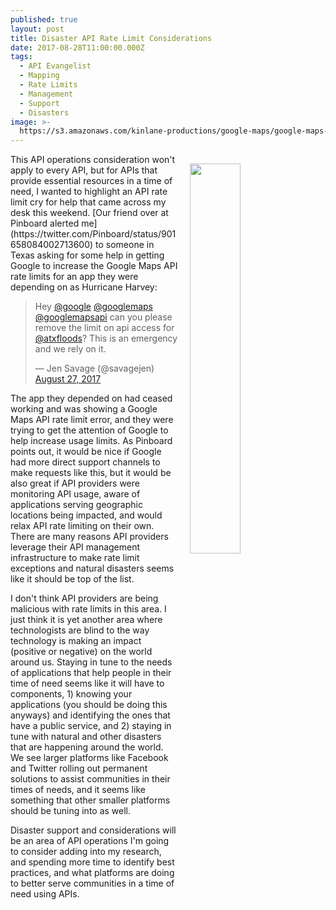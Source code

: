```yaml
---
published: true
layout: post
title: Disaster API Rate Limit Considerations
date: 2017-08-28T11:00:00.000Z
tags:
  - API Evangelist
  - Mapping
  - Rate Limits
  - Management
  - Support
  - Disasters
image: >-
  https://s3.amazonaws.com/kinlane-productions/google-maps/google-maps-hurricane-harvey.png
---
```

<p><img src="https://s3.amazonaws.com/kinlane-productions/google-maps/google-maps-hurricane-harvey.png" align="right" width="40%" style="padding: 15px;" /></p>This API operations consideration won't apply to every API, but for APIs that provide essential resources in a time of need, I wanted to highlight an API rate limit cry for help that came across my desk this weekend. [Our friend over at Pinboard alerted me](https://twitter.com/Pinboard/status/901658084002713600) to someone in Texas asking for some help in getting Google to increase the Google Maps API rate limits for an app they were depending on as Hurricane Harvey:

<blockquote class="twitter-tweet" data-lang="en"><p lang="en" dir="ltr">Hey <a href="https://twitter.com/Google">@google</a> <a href="https://twitter.com/googlemaps">@googlemaps</a> <a href="https://twitter.com/GoogleMapsAPI">@googlemapsapi</a> can you please remove the limit on api access for <a href="https://twitter.com/ATXfloods">@atxfloods</a>? This is an emergency and we rely on it.</p>&mdash; Jen Savage (@savagejen) <a href="https://twitter.com/savagejen/status/901656342213033984">August 27, 2017</a></blockquote>
<script async src="//platform.twitter.com/widgets.js" charset="utf-8"></script>

The app they depended on had ceased working and was showing a Google Maps API rate limit error, and they were trying to get the attention of Google to help increase usage limits. As Pinboard points out, it would be nice if Google had more direct support channels to make requests like this, but it would be also great if API providers were monitoring API usage, aware of applications serving geographic locations being impacted, and would relax API rate limiting on their own. There are many reasons API providers leverage their API management infrastructure to make rate limit exceptions and natural disasters seems like it should be top of the list.

I don't think API providers are being malicious with rate limits in this area. I just think it is yet another area where technologists are blind to the way technology is making an impact (positive or negative) on the world around us. Staying in tune to the needs of applications that help people in their time of need seems like it will have to components, 1) knowing your applications (you should be doing this anyways) and identifying the ones that have a public service, and 2) staying in tune with natural and other disasters that are happening around the world. We see larger platforms like Facebook and Twitter rolling out permanent solutions to assist communities in their times of needs, and it seems like something that other smaller platforms should be tuning into as well.

Disaster support and considerations will be an area of API operations I'm going to consider adding into my research, and spending more time to identify best practices, and what platforms are doing to better serve communities in a time of need using APIs.

